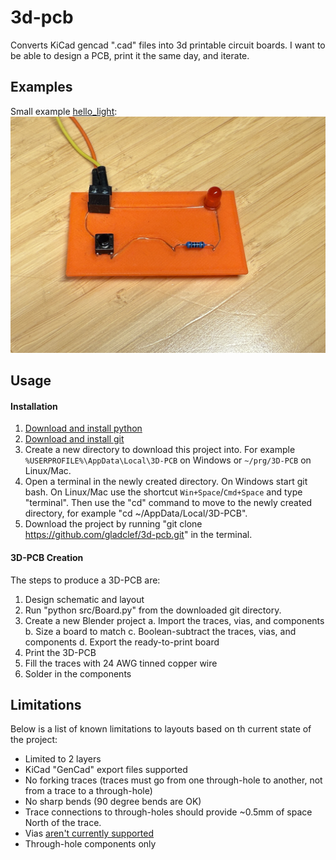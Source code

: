 # 3d-pcb
Converts KiCad gencad ".cad" files into 3d printable circuit boards. I want to be able to design a PCB, print it the same day, and iterate.

## Examples

Small example [hello_light](/examples/hello_light/):
<img src="/examples/hello_light/images/6_fabbed.JPG" width="600" />

## Usage

#### Installation

1. [Download and install python](https://www.python.org/downloads/)
2. [Download and install git](https://git-scm.com/downloads)
3. Create a new directory to download this project into. For example `%USERPROFILE%\AppData\Local\3D-PCB` on Windows or `~/prg/3D-PCB` on Linux/Mac.
4. Open a terminal in the newly created directory. On Windows start git bash. On Linux/Mac use the shortcut `Win+Space`/`Cmd+Space` and type "terminal". Then use the "cd" command to move to the newly created directory, for example "cd ~/AppData/Local/3D-PCB".
5. Download the project by running "git clone https://github.com/gladclef/3d-pcb.git" in the terminal.

#### 3D-PCB Creation

The steps to produce a 3D-PCB are:

1. Design schematic and layout
2. Run "python src/Board.py" from the downloaded git directory.
3. Create a new Blender project
    a. Import the traces, vias, and components
    b. Size a board to match
    c. Boolean-subtract the traces, vias, and components
    d. Export the ready-to-print board
4. Print the 3D-PCB
5. Fill the traces with 24 AWG tinned copper wire
6. Solder in the components

## Limitations

Below is a list of known limitations to layouts based on th current state of the project:

- Limited to 2 layers
- KiCad "GenCad" export files supported
- No forking traces (traces must go from one through-hole to another, not from a trace to a through-hole)
- No sharp bends (90 degree bends are OK)
- Trace connections to through-holes should provide ~0.5mm of space North of the trace.
- Vias [aren't currently supported](https://github.com/gladclef/3d-pcb/issues/1)
- Through-hole components only
